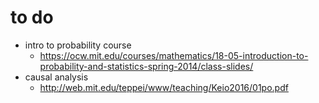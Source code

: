 # to do

- intro to probability course
  - https://ocw.mit.edu/courses/mathematics/18-05-introduction-to-probability-and-statistics-spring-2014/class-slides/
- causal analysis
  - http://web.mit.edu/teppei/www/teaching/Keio2016/01po.pdf